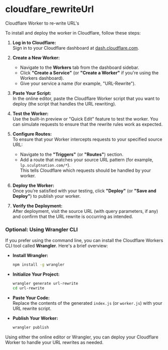 # cloudfare_rewriteUrl
Cloudflare Worker to re-write URL's

To install and deploy the worker in Cloudflare, follow these steps:

1. **Log in to Cloudflare:**  
   Sign in to your Cloudflare dashboard at [dash.cloudflare.com](https://dash.cloudflare.com).

2. **Create a New Worker:**  
   - Navigate to the **Workers** tab from the dashboard sidebar.
   - Click **"Create a Service"** (or **"Create a Worker"** if you're using the Workers dashboard).  
   - Give your service a name (for example, "URL-Rewrite").

3. **Paste Your Script:**  
   In the online editor, paste the Cloudflare Worker script that you want to deploy (the script that handles the URL rewriting).

4. **Test the Worker:**  
   Use the built-in preview or "Quick Edit" feature to test the worker. You can simulate requests to ensure that the rewrite rules work as expected.

5. **Configure Routes:**  
   To ensure that your Worker intercepts requests to your specified source URL:
   - Navigate to the **"Triggers"** (or **"Routes"**) section.
   - Add a route that matches your source URL pattern (for example, `lp.sculptnation.com/*`).  
   This tells Cloudflare which requests should be handled by your worker.

6. **Deploy the Worker:**  
   Once you’re satisfied with your testing, click **"Deploy"** (or **"Save and Deploy"**) to publish your worker.

7. **Verify the Deployment:**  
   After deployment, visit the source URL (with query parameters, if any) and confirm that the URL rewrite is occurring as intended.

### Optional: Using Wrangler CLI

If you prefer using the command line, you can install the Cloudflare Workers CLI tool called **Wrangler**. Here's a brief overview:

- **Install Wrangler:**  
  ```bash
  npm install -g wrangler
  ```

- **Initialize Your Project:**  
  ```bash
  wrangler generate url-rewrite
  cd url-rewrite
  ```

- **Paste Your Code:**  
  Replace the contents of the generated `index.js` (or `worker.js`) with your URL rewrite script.

- **Publish Your Worker:**  
  ```bash
  wrangler publish
  ```

Using either the online editor or Wrangler, you can deploy your Cloudflare Worker to handle your URL rewrites as needed.